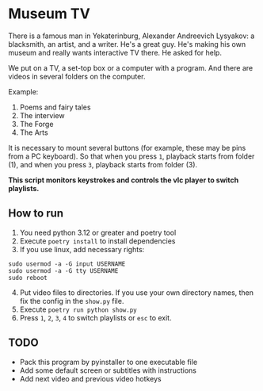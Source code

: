 # Museum TV

There is a famous man in Yekaterinburg, Alexander Andreevich Lysyakov: a blacksmith, an artist, and a writer. He's a great guy. He's making his own museum and really wants interactive TV there. He asked for help.

We put on a TV, a set-top box or a computer with a program. And there are videos in several folders on the computer.

Example:
1. Poems and fairy tales
2. The interview
3. The Forge
4. The Arts

It is necessary to mount several buttons (for example, these may be pins from a PC keyboard). So that when you press `1`, playback starts from folder (1), and when you press `3`, playback starts from folder (3).

**This script monitors keystrokes and controls the vlc player to switch playlists.**

## How to run

1) You need python 3.12 or greater and poetry tool
2) Execute `poetry install` to install dependencies
3) If you use linux, add necessary rights:
```
sudo usermod -a -G input USERNAME
sudo usermod -a -G tty USERNAME
sudo reboot
```
4) Put video files to directories. If you use your own directory names, then fix the config in the `show.py` file.
5) Execute `poetry run python show.py`
6) Press `1`, `2`, `3`, `4` to switch playlists or `esc` to exit.

## TODO
 * Pack this program by pyinstaller to one executable file
 * Add some default screen or subtitles with instructions
 * Add next video and previous video hotkeys
